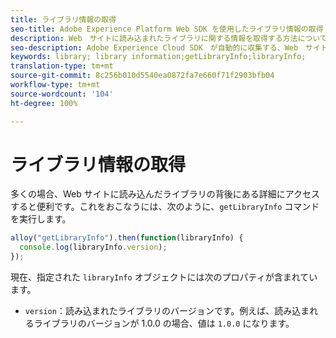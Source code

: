 ```yaml
---
title: ライブラリ情報の取得
seo-title: Adobe Experience Platform Web SDK を使用したライブラリ情報の取得
description: Web　サイトに読み込まれたライブラリに関する情報を取得する方法について説明します
seo-description: Adobe Experience Cloud SDK　が自動的に収集する、Web　サイトに読み込まれたライブラリに関する情報を取得する方法について説明します
keywords: library; library information;getLibraryInfo;libraryInfo;
translation-type: tm+mt
source-git-commit: 8c256b010d5540ea0872fa7e660f71f2903bfb04
workflow-type: tm+mt
source-wordcount: '104'
ht-degree: 100%

---
```



# ライブラリ情報の取得

多くの場合、Web サイトに読み込んだライブラリの背後にある詳細にアクセスすると便利です。これをおこなうには、次のように、`getLibraryInfo` コマンドを実行します。

```js
alloy("getLibraryInfo").then(function(libraryInfo) {
  console.log(libraryInfo.version);
});
```

現在、指定された `libraryInfo` オブジェクトには次のプロパティが含まれています。

* `version`：読み込まれたライブラリのバージョンです。例えば、読み込まれるライブラリのバージョンが 1.0.0 の場合、値は `1.0.0` になります。
